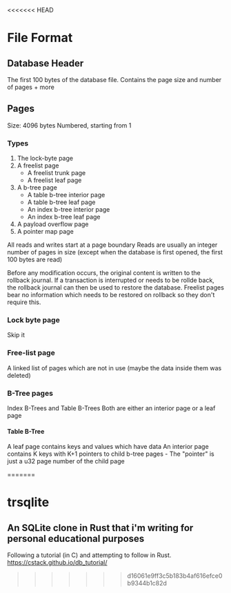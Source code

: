 <<<<<<< HEAD
# File Format

## Database Header
The first 100 bytes of the database file.
Contains the page size and number of pages + more

## Pages
Size: 4096 bytes
Numbered, starting from 1
### Types
1. The lock-byte page
2. A freelist page
    - A freelist trunk page
    - A freelist leaf page
3. A b-tree page
    - A table b-tree interior page
    - A table b-tree leaf page
    - An index b-tree interior page
    - An index b-tree leaf page
4. A payload overflow page
5. A pointer map page

All reads and writes start at a page boundary
Reads are usually an integer number of pages in size (except when the database is first opened, the first 100 bytes are read)

Before any modification occurs, the original content is written to the rollback journal. If a transaction is interrupted or needs to be rollde back, the rollback journal can then be used to restore the database.
Freelist pages bear no information which needs to be restored on rollback so they don't require this.

### Lock byte page
Skip it

### Free-list page
A linked list of pages which are not in use (maybe the data inside them was deleted)

### B-Tree pages
Index B-Trees and Table B-Trees
Both are either an interior page or a leaf page

#### Table B-Tree
A leaf page contains keys and values which have data
An interior page contains K keys with K+1 pointers to child b-tree pages
    - The "pointer" is just a u32 page number of the child page


=======
# trsqlite
## An SQLite clone in Rust that i'm writing for personal educational purposes

Following a tutorial (in C) and attempting to follow in Rust.
https://cstack.github.io/db_tutorial/
>>>>>>> d16061e9ff3c5b183b4af616efce0b9344b1c82d
